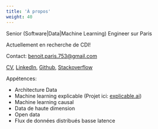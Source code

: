 ```yaml
---
title: 'À propos'
weight: 40
---
```


Senior (Software|Data|Machine Learning) Engineer sur Paris

Actuellement en recherche de CDI!

Contact: benoit.paris.753@gmail.com

[CV](/CV_Benoit_Paris_FR.pdf), [LinkedIn](https://www.linkedin.com/in/benoitparis/), [Github](https://github.com/benoitparis), [Stackoverflow](https://stackoverflow.com/users/254934/benoitparis)

Appétences:

* Architecture Data
* Machine learning explicable (Projet ici: [explicable.ai](http://explicable.ai))
* Machine learning causal
* Data de haute dimension
* Open data
* Flux de données distribués basse latence
